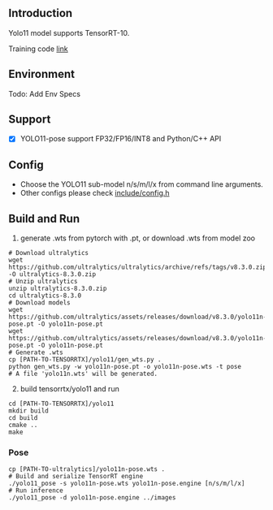 ## Introduction

Yolo11 model supports TensorRT-10.

Training code [link](https://github.com/ultralytics/ultralytics/archive/refs/tags/v8.3.38.zip)

## Environment

Todo: Add Env Specs

## Support

* [x] YOLO11-pose support FP32/FP16/INT8 and Python/C++ API


## Config

* Choose the YOLO11 sub-model n/s/m/l/x from command line arguments.
* Other configs please check [include/config.h](include/config.h)

## Build and Run

1. generate .wts from pytorch with .pt, or download .wts from model zoo

```shell
# Download ultralytics
wget https://github.com/ultralytics/ultralytics/archive/refs/tags/v8.3.0.zip -O ultralytics-8.3.0.zip
# Unzip ultralytics
unzip ultralytics-8.3.0.zip
cd ultralytics-8.3.0
# Download models
wget https://github.com/ultralytics/assets/releases/download/v8.3.0/yolo11n-pose.pt -O yolo11n-pose.pt
wget https://github.com/ultralytics/assets/releases/download/v8.3.0/yolo11n-pose.pt -O yolo11n-pose.pt
# Generate .wts
cp [PATH-TO-TENSORRTX]/yolo11/gen_wts.py .
python gen_wts.py -w yolo11n-pose.pt -o yolo11n-pose.wts -t pose
# A file 'yolo11n.wts' will be generated.
```

2. build tensorrtx/yolo11 and run
```shell
cd [PATH-TO-TENSORRTX]/yolo11
mkdir build
cd build
cmake ..
make
```

### Pose
```shell
cp [PATH-TO-ultralytics]/yolo11n-pose.wts .
# Build and serialize TensorRT engine
./yolo11_pose -s yolo11n-pose.wts yolo11n-pose.engine [n/s/m/l/x]
# Run inference
./yolo11_pose -d yolo11n-pose.engine ../images
```
